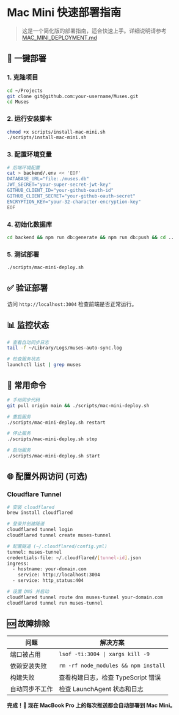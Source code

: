 # Mac Mini 快速部署指南

> 这是一个简化版的部署指南，适合快速上手。详细说明请参考 [MAC_MINI_DEPLOYMENT.md](./MAC_MINI_DEPLOYMENT.md)

## 🚀 一键部署

### 1. 克隆项目
```bash
cd ~/Projects
git clone git@github.com:your-username/Muses.git
cd Muses
```

### 2. 运行安装脚本
```bash
chmod +x scripts/install-mac-mini.sh
./scripts/install-mac-mini.sh
```

### 3. 配置环境变量
```bash
# 后端环境配置
cat > backend/.env << 'EOF'
DATABASE_URL="file:./muses.db"
JWT_SECRET="your-super-secret-jwt-key"
GITHUB_CLIENT_ID="your-github-oauth-id"
GITHUB_CLIENT_SECRET="your-github-oauth-secret"
ENCRYPTION_KEY="your-32-character-encryption-key"
EOF
```

### 4. 初始化数据库
```bash
cd backend && npm run db:generate && npm run db:push && cd ..
```

### 5. 测试部署
```bash
./scripts/mac-mini-deploy.sh
```

## ✅ 验证部署

访问 `http://localhost:3004` 检查前端是否正常运行。

## 📊 监控状态

```bash
# 查看自动同步日志
tail -f ~/Library/Logs/muses-auto-sync.log

# 检查服务状态
launchctl list | grep muses
```

## 🔧 常用命令

```bash
# 手动同步代码
git pull origin main && ./scripts/mac-mini-deploy.sh

# 重启服务
./scripts/mac-mini-deploy.sh restart

# 停止服务
./scripts/mac-mini-deploy.sh stop

# 启动服务
./scripts/mac-mini-deploy.sh start
```

## 🌐 配置外网访问 (可选)

### Cloudflare Tunnel
```bash
# 安装 cloudflared
brew install cloudflared

# 登录并创建隧道
cloudflared tunnel login
cloudflared tunnel create muses-tunnel

# 配置隧道 (~/.cloudflared/config.yml)
tunnel: muses-tunnel
credentials-file: ~/.cloudflared/[tunnel-id].json
ingress:
  - hostname: your-domain.com
    service: http://localhost:3004
  - service: http_status:404

# 设置 DNS 并启动
cloudflared tunnel route dns muses-tunnel your-domain.com
cloudflared tunnel run muses-tunnel
```

## 🆘 故障排除

| 问题 | 解决方案 |
|------|----------|
| 端口被占用 | `lsof -ti:3004 \| xargs kill -9` |
| 依赖安装失败 | `rm -rf node_modules && npm install` |
| 构建失败 | 查看构建日志，检查 TypeScript 错误 |
| 自动同步不工作 | 检查 LaunchAgent 状态和日志 |

**完成！🎉 现在 MacBook Pro 上的每次推送都会自动部署到 Mac Mini。**